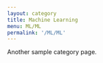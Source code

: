 ```yaml
---
layout: category
title: Machine Learning
menu: ML/ML
permalink: '/ML/ML'
---
```


Another sample category page.
